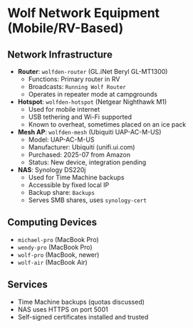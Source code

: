 # Wolf Network Equipment (Mobile/RV-Based)

## Network Infrastructure
- **Router**: `wolfden-router` (GL.iNet Beryl GL-MT1300)
  - Functions: Primary router in RV
  - Broadcasts: `Running Wolf Router`
  - Operates in repeater mode at campgrounds
- **Hotspot**: `wolfden-hotspot` (Netgear Nighthawk M1)
  - Used for mobile internet
  - USB tethering and Wi-Fi supported
  - Known to overheat, sometimes placed on an ice pack
- **Mesh AP**: `wolfden-mesh` (Ubiquiti UAP-AC-M-US)
  - Model: UAP-AC-M-US
  - Manufacturer: Ubiquiti (unifi.ui.com)
  - Purchased: 2025-07 from Amazon
  - Status: New device, integration pending
- **NAS**: Synology DS220j
  - Used for Time Machine backups
  - Accessible by fixed local IP
  - Backup share: `Backups`
  - Serves SMB shares, uses `synology-cert`

## Computing Devices
- `michael-pro` (MacBook Pro)
- `wendy-pro` (MacBook Pro)
- `wolf-pro` (MacBook, newer)
- `wolf-air` (MacBook Air)

## Services
- Time Machine backups (quotas discussed)
- NAS uses HTTPS on port 5001
- Self-signed certificates installed and trusted
